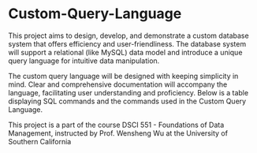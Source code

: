# Custom-Query-Language
This project aims to design, develop, and demonstrate a custom database system that offers efficiency and user-friendliness. The database system will support a relational (like MySQL) data model and introduce a unique query language for intuitive data manipulation.

The custom query language will be designed with keeping simplicity in mind. Clear and comprehensive documentation will accompany the language, facilitating user understanding and proficiency. Below is a table displaying SQL commands and the commands used in the Custom Query Language.

This project is a part of the course DSCI 551 - Foundations of Data Management, instructed by Prof. Wensheng Wu at the University of Southern California
